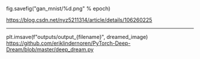 

<!--
 * @version:
 * @Author:  StevenJokess https://github.com/StevenJokess
 * @Date: 2020-11-07 19:43:51
 * @LastEditors:  StevenJokess https://github.com/StevenJokess
 * @LastEditTime: 2020-11-10 22:29:48
 * @Description:
 * @TODO::
 * @Reference:
-->
fig.savefig("gan_mnist/%d.png" % epoch)

https://blog.csdn.net/nyz5211314/article/details/106260225


---

plt.imsave(f"outputs/output_{filename}", dreamed_image)
https://github.com/eriklindernoren/PyTorch-Deep-Dream/blob/master/deep_dream.py
